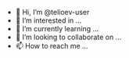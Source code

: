 - 👋 Hi, I’m @telioev-user
- 👀 I’m interested in ...
- 🌱 I’m currently learning ...
- 💞️ I’m looking to collaborate on ...
- 📫 How to reach me ...

<!---
sonukumar-teliolabs/sonukumar-teliolabs is a ✨ special ✨ repository because its `README.md` (this file) appears on your GitHub profile.
You can click the Preview link to take a look at your changes.
--->
